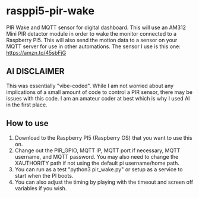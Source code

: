 # rasppi5-pir-wake
PIR Wake and MQTT sensor for digital dashboard.
This will use an AM312 Mini PIR detactor module in order to wake the monitor connected to a Raspberry PI5. This will also send the motion data to a sensor on your MQTT server for use in other automations.
The sensor I use is this one: https://amzn.to/45sbFjG

## AI DISCLAIMER
This was essentially "vibe-coded". While I am not worried about any implications of a small amount of code to control a PIR sensor, there may be issues with this code. I am an amateur coder at best which is why I used AI in the first place.

## How to use
1. Download to the Raspberry PI5 (Raspberry OS) that you want to use this on.
2. Change out the PIR_GPIO, MQTT IP, MQTT port if necessary, MQTT username, and MQTT password. You may also need to change the XAUTHORITY path if not using the default pi username/home path.
3. You can run as a test "python3 pir_wake.py" or setup as a service to start when the PI boots.
4. You can also adjust the timing by playing with the timeout and screen off variables if you wish.

